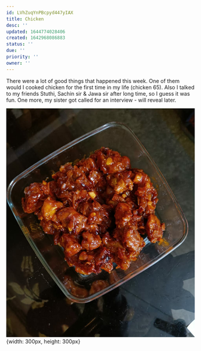 ```yaml
---
id: LVhZuqYnPBcpyd447yIAX
title: Chicken
desc: ''
updated: 1644774028406
created: 1642968086883
status: ''
due: ''
priority: ''
owner: ''
---
```


There were a lot of good things that happened this week. One of them would I cooked chicken for the first time in my life (chicken 65). Also I talked to my friends Stuthi, Sachin sir & Jawa sir after long time, so I guess it was fun. One more, my sister got called for an interview - will reveal later.

![Chicken 65](/assets/images/chicken.jpg){width: 300px, height: 300px}
